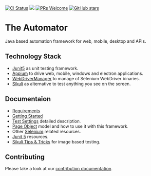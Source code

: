 [![CI Status](https://github.com/dtopuzov/automator/workflows/CI/badge.svg)](https://github.com/dtopuzov/automator)
![](https://img.shields.io/badge/license-%20Apache--2.0-brightgreen.svg)
[![PRs Welcome](https://img.shields.io/badge/PRs-Welcome-brightgreen.svg?style=flat )](https://github.com/dtopuzov/automator/pulls)
[![GitHub stars](https://img.shields.io/github/stars/dtopuzov/automator.svg?style=flat&color=brightgreen)](https://github.com/dtopuzov/automator/stargazers)

# The Automator
Java based automation framework for web, mobile, desktop and APIs.

## Technology Stack
- [Junit5](https://github.com/junit-team/junit5) as unit testing framework.
- [Appium](https://github.com/appium/java-client) to drive web, mobile, windows and electron applications.
- [WebDriverManager](https://github.com/bonigarcia/webdrivermanager) to manage of Selenium WebDriver binaries.
- [Sikuli](https://github.com/RaiMan/SikuliX1) as alternative to test anything you see on the screen.

## Documentaion
- [Requirements](docs/Requirements.md)
- [Getting Started](docs/GettingStarted.md)
- [Test Settings](docs/settings/Settings.md) detailed description.
- [Page Object](docs/PageObjects.md) model and how to use it with this framework.
- Other [Selenium](docs/Selenium.md) related resources.
- [Junit 5](docs/Junit.md) resources.
- [Sikuli Tips & Tricks](docs/Sikuli.md) for image based testing.

## Contributing

Please take a look at our [contribution documentation](CONTRIBUTING.md).
